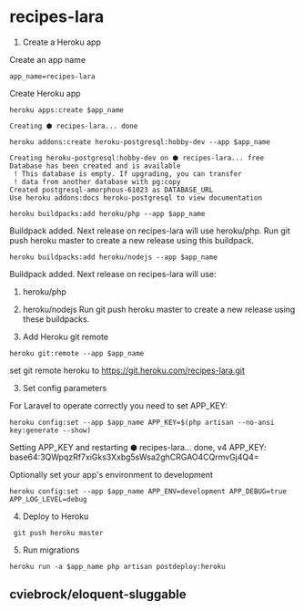 # recipes-lara

1. Create a Heroku app

Create an app name
```
app_name=recipes-lara
```

Create Heroku app
```
heroku apps:create $app_name

Creating ⬢ recipes-lara... done
```

```
heroku addons:create heroku-postgresql:hobby-dev --app $app_name

Creating heroku-postgresql:hobby-dev on ⬢ recipes-lara... free
Database has been created and is available
 ! This database is empty. If upgrading, you can transfer
 ! data from another database with pg:copy
Created postgresql-amorphous-61023 as DATABASE_URL
Use heroku addons:docs heroku-postgresql to view documentation
```

```
heroku buildpacks:add heroku/php --app $app_name
```
Buildpack added. Next release on recipes-lara will use heroku/php.
Run git push heroku master to create a new release using this buildpack.

```
heroku buildpacks:add heroku/nodejs --app $app_name
```
Buildpack added. Next release on recipes-lara will use:
  1. heroku/php
  2. heroku/nodejs
Run git push heroku master to create a new release using these buildpacks.


2. Add Heroku git remote
```
heroku git:remote --app $app_name
```
set git remote heroku to https://git.heroku.com/recipes-lara.git


3. Set config parameters

For Laravel to operate correctly you need to set APP_KEY:
```
heroku config:set --app $app_name APP_KEY=$(php artisan --no-ansi key:generate --show)
```
Setting APP_KEY and restarting ⬢ recipes-lara... done, v4
APP_KEY: base64:3QWpqzRf7xiGks3Xxbg5sWsa2ghCRGAO4CQrmvGj4Q4=

Optionally set your app's environment to development
```
heroku config:set --app $app_name APP_ENV=development APP_DEBUG=true APP_LOG_LEVEL=debug
```

4. Deploy to Heroku
```
 git push heroku master
```
5. Run migrations
```
heroku run -a $app_name php artisan postdeploy:heroku
```

## cviebrock/eloquent-sluggable
